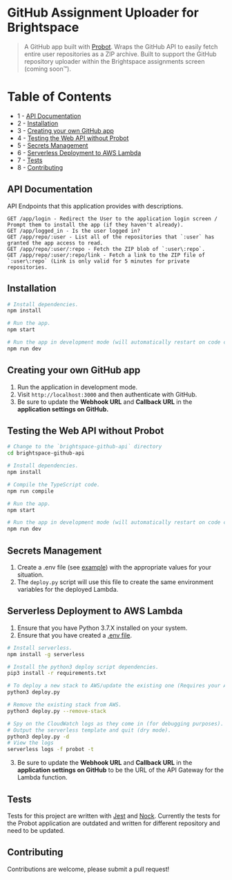 # GitHub Assignment Uploader for Brightspace

> A GitHub app built with [Probot](https://github.com/probot/probot). Wraps the GitHub API to easily fetch entire user repositories as a ZIP archive. Built to support the GitHub repository uploader within the Brightspace assignments screen (coming soon™).

# Table of Contents

- 1 - [API Documentation](README.md/#api-documentation)
- 2 - [Installation](README.md/#installation)
- 3 - [Creating your own GitHub app](README.md/#creating-your-own-github-app)
- 4 - [Testing the Web API without Probot](README.md/#testing-the-web-api-without-probot)
- 5 - [Secrets Management](README.md/#secrets-management)
- 6 - [Serverless Deployment to AWS Lambda](README.md/#serverless-deployment-to-aws-lambda)
- 7 - [Tests](README.md/#tests)
- 8 - [Contributing](README.md/#contributing)

## API Documentation

API Endpoints that this application provides with descriptions.

```
GET /app/login - Redirect the User to the application login screen / Prompt them to install the app (if they haven't already).
GET /app/logged_in - Is the user logged in?
GET /app/repo/:user - List all of the repositories that `:user` has granted the app access to read.
GET /app/repo/:user/:repo - Fetch the ZIP blob of `:user\:repo`.
GET /app/repo/:user/:repo/link - Fetch a link to the ZIP file of `:user\:repo` (Link is only valid for 5 minutes for private repositories.
```

## Installation

```sh
# Install dependencies.
npm install

# Run the app.
npm start

# Run the app in development mode (will automatically restart on code changes).
npm run dev
```

## Creating your own GitHub app

1. Run the application in development mode.
2. Visit `http://localhost:3000` and then authenticate with GitHub.
3. Be sure to update the **Webhook URL** and **Callback URL** in the **application settings on GitHub.**

## Testing the Web API without Probot

```sh
# Change to the `brightspace-github-api` directory
cd brightspace-github-api

# Install dependencies.
npm install

# Compile the TypeScript code.
npm run compile

# Run the app.
npm start

# Run the app in development mode (will automatically restart on code changes).
npm run dev
```

## Secrets Management

1. Create a .env file (see [example](.env.example)) with the appropriate values for your situation.
2. The `deploy.py` script will use this file to create the same environment variables for the deployed Lambda.

## Serverless Deployment to AWS Lambda

1. Ensure that you have Python 3.7.X installed on your system.
2. Ensure that you have created a [.env file](README.md/#secrets-management).

```sh
# Install serverless.
npm install -g serverless

# Install the python3 deploy script dependencies.
pip3 install -r requirements.txt

# To deploy a new stack to AWS/update the existing one (Requires your AWS credentials to be set).
python3 deploy.py

# Remove the existing stack from AWS.
python3 deploy.py --remove-stack

# Spy on the CloudWatch logs as they come in (for debugging purposes).
# Output the serverless template and quit (dry mode).
python3 deploy.py -d
# View the logs
serverless logs -f probot -t
```

3. Be sure to update the **Webhook URL** and **Callback URL** in the **application settings on GitHub** to be the URL of the API Gateway for the Lambda function.

## Tests

Tests for this project are written with [Jest](https://facebook.github.io/jest/) and [Nock](https://github.com/nock/nock).
Currently the tests for the Probot application are outdated and written for different repository and need to be updated.

## Contributing

Contributions are welcome, please submit a pull request!
